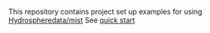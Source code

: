 This repository contains project set up examples for using [Hydrospheredata/mist](https://github.com/Hydrospheredata/mist)
See [quick start](https://hydrosphere.io/mist-docs/quick_start.html)
